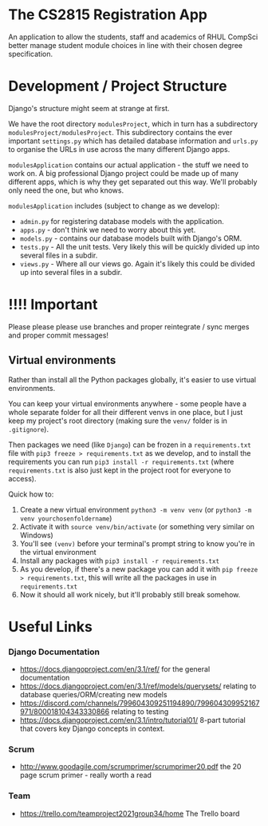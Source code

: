 # The CS2815 Registration App
An application to allow the students, staff and academics of RHUL CompSci better manage
student module choices in line with their chosen degree specification.

# Development / Project Structure
Django's structure might seem at strange at first. 

We have the root directory `modulesProject`,  which in turn has a subdirectory `modulesProject/modulesProject`. This 
subdirectory contains the ever important `settings.py` which has detailed database information and `urls.py` to organise
the URLs in use across the many different Django apps.

`modulesApplication` contains our actual application - the stuff we need to work on. A big professional Django project could
be made up of many different apps, which is why they get separated out this way. We'll probably only need the one, but
who knows.

`modulesApplication` includes (subject to change as we develop):
* `admin.py` for registering database models with the application.
* `apps.py` - don't think we need to worry about this yet.
* `models.py` - contains our database models built with Django's ORM.
* `tests.py` - All the unit tests. Very likely this will be quickly divided up into several files in a subdir.
* `views.py` - Where all our views go. Again it's likely this could be divided up into several files in a subdir.  

# !!!! Important
Please please please use branches and proper reintegrate / sync merges and proper commit messages!

## Virtual environments
Rather than install all the Python packages globally, it's easier to use virtual environments.

You can keep your virtual environments anywhere - some people have a whole separate folder for all their different venvs
in one place, but I just keep my project's root directory (making sure the `venv/` folder is in `.gitignore`).

Then packages we need (like `Django`) can be frozen in a `requirements.txt` file with `pip3 freeze > requirements.txt` as
we develop, and to install the requirements you can run `pip3 install -r requirements.txt` (where
`requirements.txt` is also just kept in the project root for everyone to access).

Quick how to:
1. Create a new virtual environment `python3 -m venv venv` (or `python3 -m venv yourchosenfoldername`)
2. Activate it with `source venv/bin/activate` (or something very similar on Windows)
3. You'll see `(venv)` before your terminal's prompt string to know you're in the virtual environment
4. Install any packages with `pip3 install -r requirements.txt`
5. As you develop, if there's a new package you can add it with `pip freeze > requirements.txt`, this will
write all the packages in use in `requirements.txt`
6. Now it should all work nicely, but it'll probably still break somehow.

# Useful Links
### Django Documentation
* https://docs.djangoproject.com/en/3.1/ref/ for the general documentation
* https://docs.djangoproject.com/en/3.1/ref/models/querysets/ relating to database queries/ORM/creating new models
* https://discord.com/channels/799604309251194890/799604309952167971/800018104343330866 relating to testing
* https://docs.djangoproject.com/en/3.1/intro/tutorial01/ 8-part tutorial that covers key Django concepts in context.  
### Scrum
* http://www.goodagile.com/scrumprimer/scrumprimer20.pdf the 20 page scrum primer - really worth a read

### Team
* https://trello.com/teamproject2021group34/home The Trello board
